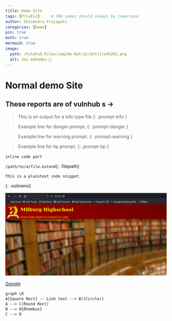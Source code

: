 ```yaml
---
title: Demo Site
tags: [PrivEsc]     # TAG names should always be lowercase
author: Shivendra Prajapati
categories: [Demo]
pin: true
math: true
mermaid: true
image:
  path: /Vulnhub-Files/img/Ha-Natraj/Untitled%201.png 
  alt: Jai mahadev 👏
---
```


# Normal demo Site

## These reports are of vulnhub s ->     

> This is an output for a info type file
{: .prompt-info }

> Example line for danger prompt.
{: .prompt-danger }

> Example line for warning prompt.
{: .prompt-warning }

> Example line for tip prompt.
{: .prompt-tip }

	
`inline code part`


`/path/to/a/file.extend`{: .filepath}


```text
This is a plaintext code snippet.
```
{: .nolineno}

<!-- ![Test](/Vulnhub-Files/img/Bob/Untitled%203.png "Test") -->
<p>
<a href="/Vulnhub-Files/img/Bob/Untitled%203.png"><img src="/Vulnhub-Files/img/Bob/Untitled%203.png" alt="This picture is a part of img src code !"></a>
</p>

[Google](https://google.com)

```mermaid
graph LR
A[Square Rect] -- Link text --> B((Circle))
A --> C(Round Rect)
B --> D{Rhombus}
C --> D
```